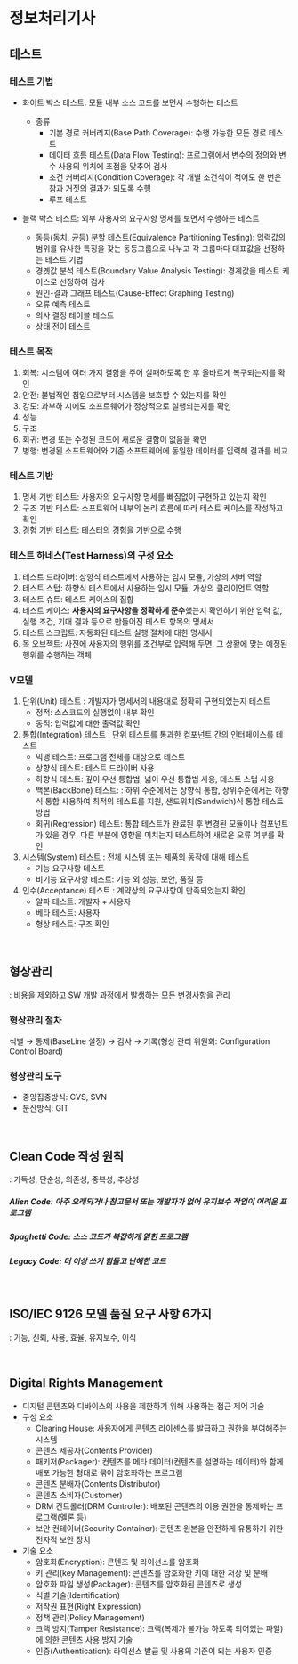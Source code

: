 # 정보처리기사

## 테스트
### 테스트 기법
- 화이트 박스 테스트: 모듈 내부 소스 코드를 보면서 수행하는 테스트
    - 종류
        - 기본 경로 커버리지(Base Path Coverage): 수행 가능한 모든 경로 테스트
        - 데이터 흐름 테스트(Data Flow Testing): 프로그램에서 변수의 정의와 변수 사용의 위치에 초점을 맞추어 검사
        - 조건 커버리지(Condition Coverage): 각 개별 조건식이 적어도 한 번은 참과 거짓의 결과가 되도록 수행
        - 루프 테스트

- 블랙 박스 테스트: 외부 사용자의 요구사항 명세를 보면서 수행하는 테스트
    - 동등(동치, 균등) 분할 테스트(Equivalence Partitioning Testing): 입력값의 범위를 유사한 특징을 갖는 동등그룹으로 나누고 각 그룹마다 대표값을 선정하는 테스트 기법
    - 경곗값 분석 테스트(Boundary Value Analysis Testing): 경계값을 테스트 케이스로 선정하여 검사
    - 원인-결과 그래프 테스트(Cause-Effect Graphing Testing)
    - 오류 예측 테스트
    - 의사 결정 테이블 테스트
    - 상태 전이 테스트

### 테스트 목적
1. 회복: 시스템에 여러 가지 결함을 주어 실패하도록 한 후 올바르게 복구되는지를 확인
2. 안전: 불법적인 침입으로부터 시스템을 보호할 수 있는지를 확인
3. 강도: 과부하 시에도 소프트웨어가 정상적으로 실행되는지를 확인
4. 성능
5. 구조
6. 회귀: 변경 또는 수정된 코드에 새로운 결함이 없음을 확인
7. 병행: 변경된 소프트웨어와 기존 소프트웨어에 동일한 데이터를 입력해 결과를 비교

### 테스트 기반
1. 명세 기반 테스트: 사용자의 요구사항 명세를 빠짐없이 구현하고 있는지 확인
2. 구조 기반 테스트: 소프트웨어 내부의 논리 흐름에 따라 테스트 케이스를 작성하고 확인
3. 경험 기반 테스트: 테스터의 경험을 기반으로 수행

### 테스트 하네스(Test Harness)의 구성 요소
1. 테스트 드라이버: 상향식 테스트에서 사용하는 임시 모듈, 가상의 서버 역할
2. 테스트 스텁: 하향식 테스트에서 사용하는 임시 모듈, 가상의 클라이언트 역할
3. 테스트 슈트: 테스트 케이스의 집합
4. 테스트 케이스: <b>사용자의 요구사항을 정확하게 준수</b>했는지 확인하기 위한 입력 값, 실행 조건, 기대 결과 등으로 만들어진 테스트 항목의 명세서
5. 테스트 스크립트: 자동화된 테스트 실행 절차에 대한 명세서
6. 목 오브젝트: 사전에 사용자의 행위를 조건부로 입력해 두면, 그 상황에 맞는 예정된 행위를 수행하는 객체

### V모델
1. 단위(Unit) 테스트
: 개발자가 명세서의 내용대로 정확히 구현되었는지 테스트
    - 정적: 소스코드의 실행없이 내부 확인
    - 동적: 입력값에 대한 출력값 확인
2. 통합(Integration) 테스트
: 단위 테스트를 통과한 컴포넌트 간의 인터페이스를 테스트
    - 빅뱅 테스트: 프로그램 전체를 대상으로 테스트
    - 상향식 테스트: 테스트 드라이버 사용
    - 하향식 테스트: 깊이 우선 통합법, 넓이 우선 통합법 사용, 테스트 스텁 사용
    - 백본(BackBone) 테스트: : 하위 수준에서는 상향식 통합, 상위수준에서는 하향식 통합 사용하여 최적의 테스트를 지원, 샌드위치(Sandwich)식 통합 테스트 방법
    - 회귀(Regression) 테스트: 통합 테스트가 완료된 후 변경된 모듈이나 컴포넌트가 있을 경우, 다른 부분에 영향을 미치는지 테스트하여 새로운 오류 여부를 확인
3. 시스템(System) 테스트
: 전체 시스템 또는 제품의 동작에 대해 테스트
    - 기능 요구사항 테스트
    - 비기능 요구사항 테스트: 기능 외 성능, 보안, 품질 등
4. 인수(Acceptance) 테스트
: 계약상의 요구사항이 만족되었는지 확인
    - 알파 테스트: 개발자 + 사용자
    - 베타 테스트: 사용자
    - 형상 테스트: 구조 확인

<br/>

## 형상관리
: 비용을 제외하고 SW 개발 과정에서 발생하는 모든 변경사항을 관리

### 형상관리 절차
식별 → 통제(BaseLine 설정) → 감사 → 기록(형상 관리 위원회: Configuration Control Board)

### 형상관리 도구
- 중앙집중방식: CVS, SVN
- 분산방식: GIT

<br/>

## Clean Code 작성 원칙
: 가독성, 단순성, 의존성, 중복성, 추상성

##### Alien Code: 아주 오래되거나 참고문서 또는 개발자가 없어 유지보수 작업이 어려운 프로그램
##### Spaghetti Code: 소스 코드가 복잡하게 얽힌 프로그램
##### Legacy Code: 더 이상 쓰기 힘들고 난해한 코드

<br/>

## ISO/IEC 9126 모델 품질 요구 사항 6가지 
: 기능, 신뢰, 사용, 효율, 유지보수, 이식

<br/>

## Digital Rights Management
- 디지털 콘텐츠와 디바이스의 사용을 제한하기 위해 사용하는 접근 제어 기술
- 구성 요소
    - Clearing House: 사용자에게 콘텐츠 라이센스를 발급하고 권한을 부여해주는 시스템
    - 콘텐츠 제공자(Contents Provider)
    - 패키저(Packager): 컨텐츠를 메타 데이터(컨텐츠를 설명하는 데이터)와 함께 배포 가능한 형태로 묶어 암호화하는 프로그램
    - 콘텐츠 분배자(Contents Distributor)
    - 콘텐츠 소비자(Customer)
    - DRM 컨트롤러(DRM Controller): 배포된 콘텐츠의 이용 권한을 통제하는 프로그램(멜론 등)
    - 보안 컨테이너(Security Container): 콘텐츠 원본을 안전하게 유통하기 위한 전자적 보안 장치
- 기술 요소
    - 암호화(Encryption): 콘텐츠 및 라이선스를 암호화
    - 키 관리(key Management): 콘텐츠를 암호화한 키에 대한 저장 및 분배
    - 암호화 파일 생성(Packager): 콘텐츠를 암호화된 콘텐츠로 생성
    - 식별 기술(Identification)
    - 저작권 표현(Right Expression)
    - 정책 관리(Policy Management)
    - 크랙 방지(Tamper Resistance): 크랙(복제가 불가능 하도록 되어있는 파일)에 의한 콘텐츠 사용 방지 기술
    - 인증(Authentication): 라이선스 발급 및 사용의 기준이 되는 사용자 인증
